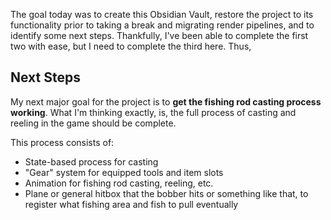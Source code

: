 The goal today was to create this Obsidian Vault, restore the project to its functionality prior to taking a break and migrating render pipelines, and to identify some next steps. Thankfully, I've been able to complete the first two with ease, but I need to complete the third here. Thus,

## Next Steps
My next major goal for the project is to **get the fishing rod casting process working**. What I'm thinking exactly, is, the full process of casting and reeling in the game should be complete.

This process consists of:
- State-based process for casting
- "Gear" system for equipped tools and item slots
- Animation for fishing rod casting, reeling, etc.
- Plane or general hitbox that the bobber hits or something like that, to register what fishing area and fish to pull eventually